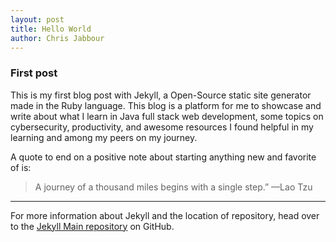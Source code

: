 ```yaml
---
layout: post
title: Hello World
author: Chris Jabbour
---
```

### First post
This is my first blog post with Jekyll, a Open-Source static site generator made in the Ruby language. This blog is a platform for me to showcase and write about what I learn in Java full stack web development, some topics on cybersecurity, productivity, and awesome resources I found helpful in my learning and among my peers on my journey.

A quote to end on a positive note about starting anything new and favorite of is: 
> A journey of a thousand miles begins with a single step.” —Lao Tzu

<!---<img src="{{site.baseurl}}ChrisJabb21.github.io/tree/master/images/womanwalking.jpg">
<span>Photo by <a href="https://unsplash.com/@tegan?utm_source=unsplash&amp;utm_medium=referral&amp;utm_content=creditCopyText">Tegan Mierle</a> on <a href="https://unsplash.com/s/photos/walking?utm_source=unsplash&amp;utm_medium=referral&amp;utm_content=creditCopyText">Unsplash</a></span> ---->

----
 For more information about Jekyll and the location of repository, head over to the [Jekyll Main repository](https://github.com/jekyll/jekyll) on GitHub.
